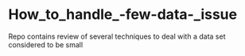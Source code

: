 # How_to_handle_-few-data-_issue
Repo contains review of several techniques to deal with a data set considered  to be small
